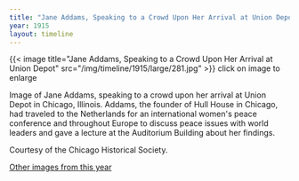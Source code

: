 ```yaml
---
title: "Jane Addams, Speaking to a Crowd Upon Her Arrival at Union Depot"
year: 1915
layout: timeline
---
```


{{< image title="Jane Addams, Speaking to a Crowd Upon Her Arrival at Union Depot" src="/img/timeline/1915/large/281.jpg" >}}
click on image to enlarge

Image of Jane Addams, speaking to a crowd upon her arrival at Union Depot in Chicago, Illinois. Addams, the founder of Hull House in Chicago, had traveled to the Netherlands for an international women's peace conference and throughout Europe to discuss peace issues with world leaders and gave a lecture at the Auditorium Building about her findings. 

Courtesy of the Chicago Historical Society.  

[Other images from this year](/historical/timeline/1915)